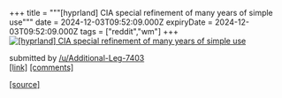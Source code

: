 +++
title = """[hyprland] CIA special refinement of many years of simple use"""
date = 2024-12-03T09:52:09.000Z
expiryDate = 2024-12-03T09:52:09.000Z
tags = ["reddit","wm"]
+++
[![[hyprland] CIA special refinement of many years of simple use](https://b.thumbs.redditmedia.com/Q7HZuuMCAxeI7qbTc8KjFr23y7IFyvzWRhsEGIcueGg.jpg "[hyprland] CIA special refinement of many years of simple use")](https://www.reddit.com/r/unixporn/comments/1h5jyob/hyprland_cia_special_refinement_of_many_years_of/)

submitted by [/u/Additional-Leg-7403](https://www.reddit.com/user/Additional-Leg-7403)  
[\[link\]](https://www.reddit.com/gallery/1h5jyob) [\[comments\]](https://www.reddit.com/r/unixporn/comments/1h5jyob/hyprland_cia_special_refinement_of_many_years_of/)

[[source]](https://www.reddit.com/r/unixporn/comments/1h5jyob/hyprland_cia_special_refinement_of_many_years_of/)
